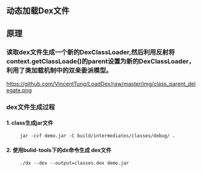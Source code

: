 
## 动态加载Dex文件

## 原理
###  读取dex文件生成一个新的DexClassLoader,然后利用反射将context.getClassLoade()的parent设置为新的DexClassLoader，利用了类加载机制中的双亲委派模型。
https://github.com/VincentTung/LoadDex/raw/master/img/class_parent_delegate.png
### dex文件生成过程
#### 1. class生成jar文件 
         jar -cvf demo.jar -C build/intermediates/classes/debug/ .
#### 2.  使用bulid-tools下的dx命令生成 dex文件
         ./dx --dex --output=classes.dex demo.jar
